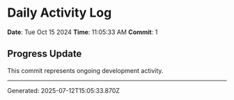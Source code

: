 # Daily Activity Log

**Date**: Tue Oct 15 2024
**Time**: 11:05:33 AM
**Commit**: 1

## Progress Update

This commit represents ongoing development activity.

---
Generated: 2025-07-12T15:05:33.870Z
